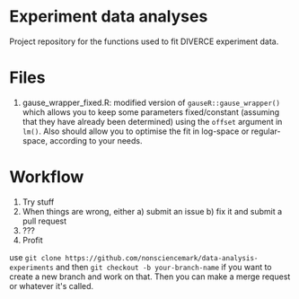 # Experiment data analyses
Project repository for the functions used to fit DIVERCE experiment data.

# Files
1. gause_wrapper_fixed.R: modified version of `gauseR::gause_wrapper()` which allows you to keep some parameters fixed/constant (assuming that they have already been determined) using the `offset` argument in `lm()`. Also should allow you to optimise the fit in log-space or regular-space, according to your needs.

# Workflow
1. Try stuff
2. When things are wrong, either
  a) submit an issue
  b) fix it and submit a pull request
3. ???
4. Profit

use `git clone https://github.com/nonsciencemark/data-analysis-experiments` and then `git checkout -b your-branch-name` if you want to create a new branch and work on that. Then you can make a merge request or whatever it's called.

